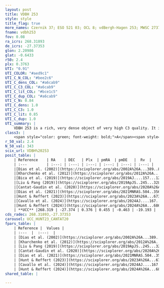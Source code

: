 ```yaml
---
layout: post
title: VDBH 253
style: style
title_flag: true
more_names: Czernik 37; ESO 521 03; OCL 8; vdBergh-Hagen 253; MWSC 2737; FoF 284
fname: vdbh253
fov: 0.08
ra_icrs: 268.31893
de_icrs: -27.37353
glon: 2.20986
glat: -0.6433
r50: 2.4
plx: 0.3763
UTI: "0.91"
UTI_COLOR: "#aed9c1"
UTI_C_N_COL: "#bee2c6"
UTI_C_dens_COL: "#a6cab9"
UTI_C_C3_COL: "#a6cab9"
UTI_C_lit_COL: "#bce1c5"
UTI_C_dup_COL: "#a6cab9"
UTI_C_N: 0.84
UTI_C_dens: 1.0
UTI_C_C3: 1.0
UTI_C_lit: 0.85
UTI_C_dup: 1.0
UTI_summary: |
    VDBH 253 is a rich, very dense object of very high C3 quality. It is well-studied in the literature.
class3: |
    <span style="color: green; font-weight: bold;">A</span><span style="color: green; font-weight: bold;">A</span>
r_50_val: 2.4
N_50_val: 343
scix_url: VDBH%20253
posit_table: |
    | Reference    | RA    | DEC   | Plx  | pmRA  | pmDE   |  Rv  |
    | :---         | :---: | :---: | :---: | :---: | :---: | :---: |
    |[Dias et al. (2002)](https://scixplorer.org/abs/2002A%26A...389..871D) | 268.321 | -27.369 | -- | 0.74 | -3.72 | -- |
    |[Kharchenko et al. (2012)](https://scixplorer.org/abs/2012A%26A...543A.156K) | 268.32 | -27.365 | -- | -0.28 | -1.24 | -- |
    |[Bica et al. (2019)](https://scixplorer.org/abs/2019AJ....157...12B) | 268.317 | -27.37 | -- | -- | -- | -- |
    |[Liu & Pang (2019)](https://scixplorer.org/abs/2019ApJS..245...32L) | 268.321 | -27.368 | 0.425 | 0.463 | -0.439 | -- |
    |[Cantat-Gaudin et al. (2020)](https://scixplorer.org/abs/2020A%26A...640A...1C) | 268.32 | -27.373 | 0.406 | 0.459 | -0.445 | -- |
    |[Dias et al. (2021)](https://scixplorer.org/abs/2021MNRAS.504..356D) | 268.322 | -27.376 | 0.399 | 0.449 | -0.426 | -19.527 |
    |[Hunt & Reffert (2023)](https://scixplorer.org/abs/2023A%26A...673A.114H) | 268.318 | -27.366 | 0.371 | 0.462 | -0.465 | -2.124 |
    |[Cavallo et al. (2024)](https://scixplorer.org/abs/2024AJ....167...12C) | 268.321 | -27.37 | 0.37 | -- | -- | -- |
    |[Hunt & Reffert (2024)](https://scixplorer.org/abs/2024A%26A...686A..42H) | 268.318 | -27.366 | 0.371 | 0.462 | -0.465 | -2.124 |
    | **UCC** |268.319 | -27.374 | 0.376 | 0.455 | -0.463 | -19.193 | 
cds_radec: 268.31893,-27.37353
carousel: UCC_HUNT23_CANTAT20
fpars_table: |
    | Reference |  Values |
    | :---  |  :---:  |
    | [Dias et al. (2002)](https://scixplorer.org/abs/2002A%26A...389..871D) | `E(B-V)=1.47, Dist=1440.0, Age=8.4` |
    | [Kharchenko et al. (2012)](https://scixplorer.org/abs/2012A%26A...543A.156K) | `e_bv=1.208, distance=1668, log_age=8.77` |
    | [Liu & Pang (2019)](https://scixplorer.org/abs/2019ApJS..245...32L) | `Age=0.407, Z=0.0` |
    | [Cantat-Gaudin et al. (2020)](https://scixplorer.org/abs/2020A%26A...640A...1C) | `AVNN=3.43, DMNN=11.82, AgeNN=8.58` |
    | [Dias et al. (2021)](https://scixplorer.org/abs/2021MNRAS.504..356D) | `Av=3.604, Dist=1872, logage=8.56, [Fe/H]=0.483` |
    | [Hunt & Reffert (2023)](https://scixplorer.org/abs/2023A%26A...673A.114H) | `AV50=4.952, diffAV50=2.535, MOD50=11.945, logAge50=8.015` |
    | [Cavallo et al. (2024)](https://scixplorer.org/abs/2024AJ....167...12C) | `AV50=5.06, dMod50=11.48, logAge50=7.4, [Fe/H]50=-0.75` |
    | [Hunt & Reffert (2024)](https://scixplorer.org/abs/2024A%26A...686A..42H) | `MassJ=5867.77` |
shared_table: |
    
---
```

